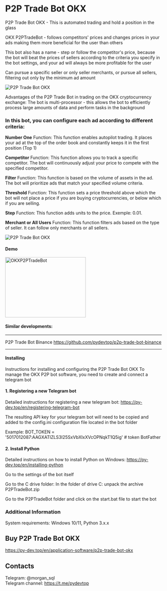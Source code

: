 # P2P Trade Bot OKX
 P2P Trade Bot OKX - This is automated trading and hold a position in the glass
 
 OKX P2PTradeBot - follows competitors' prices and changes prices in your ads making them more beneficial for the user than others
 
 This bot also has a name - step or follow the competitor's price, because the bot will beat the prices of sellers according to the criteria you specify in the bot settings, and your ad will always be more profitable for the 
 user

 Can pursue a specific seller or only seller merchants, or pursue all sellers, filtering out only by the minimum ad amount

<img id="main_image_73" src="https://py-dev.top/components/com_jshopping/files/img_products/okx_bot_trade_p2p.jpg" alt="P2P Trade Bot OKX" title="P2P Trade Bot OKX">


Advantages of the P2P Trade Bot in trading on the OKX cryptocurrency exchange:
The bot is multi-processor - this allows the bot to efficiently process large amounts of data and perform tasks in the background


### In this bot, you can configure each ad according to different criteria:
 

<b>Number One</b> Function: This function enables autopilot trading. It places your ad at the top of the order book  and constantly keeps it in the first position (Top 1)

<b>Competitor</b> Function: This function allows you to track a specific competitor. The bot will continuously adjust your price to compete with the specified competitor.

<b>Filter</b> Function: This function is based on the volume of assets in the ad. The bot will prioritize ads that match your specified volume criteria.

<b>Threshold</b> Function: This function sets a price threshold above which the bot will not place a price if you are buying cryptocurrencies, or below which if you are selling.

<b>Step</b> Function: This function adds units to the price. Exemple: 0.01.

<b>Merchant or All Users</b> Function: This function filters ads based on the type of seller. It can follow only merchants or all sellers.

<img id="main_image_73" src="https://py-dev.top/images/p2ptradebot_okx/okx_bot_menu.png" alt="P2P Trade Bot OKX" title="P2P Trade Bot OKX">

#### Demo


<a href="https://www.youtube.com/watch?v=TLdLL6WNHdE" target="_blank"><img src="https://img.youtube.com/vi/TLdLL6WNHdE/0.jpg" alt="OKXP2PTradeBot" style="width:259px;height:194px;"></a>

####  Similar developments:
******************************************************************************************
P2P Trade Bot Binance  https://github.com/pydevtop/p2p-trade-bot-binance
******************************************************************************************


 #### Installing
Instructions for installing and configuring the P2P Trade Bot OKX
To manage the OKX P2P bot software, you need to create and connect a telegram bot
#### 1. Registering a new Telegram bot
Detailed instructions for registering a new telegram bot: https://py-dev.top/en/registering-telegram-bot

The resulting API key for your telegram bot will need to be copied and added to the config.ini configuration file located in the bot folder

Example: BOT_TOKEN = '5017012087:AAGXATlZLS3l25SxVbXIxXVcOPNqkT1Q5ig' # token BotFather


#### 2. Install Python
Detailed instructions on how to install Python on Windows: https://py-dev.top/en/installing-python

Go to the settings of the bot itself

Go to the C drive folder:
In the folder of drive C: unpack the archive P2PTradeBot.zip

Go to the P2PTradeBot folder and click on the start.bat file to start the bot

### Additional Information
System requirements: Windows 10/11, Python 3.x.x

## Buy P2P Trade Bot OKX
https://py-dev.top/en/application-software/p2p-trade-bot-okx

## Contacts
Telegram: @morgan_sql<br>
Telegram channel: https://t.me/pydevtop

